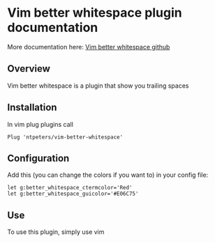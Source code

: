 # Vim better whitespace plugin documentation

More documentation here: [Vim better whitespace github](https://github.com/ntpeters/vim-better-whitespace)

## Overview

Vim better whitespace is a plugin that show you trailing spaces

## Installation

In vim plug plugins call

```vim
Plug 'ntpeters/vim-better-whitespace'
```

## Configuration

Add this (you can change the colors if you want to) in your config file:

```vim
let g:better_whitespace_ctermcolor='Red'
let g:better_whitespace_guicolor='#E06C75'
```

## Use

To use this plugin, simply use vim
